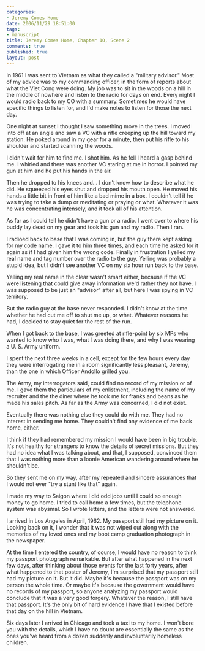 ```yaml
--- 
categories: 
- Jeremy Comes Home
date: 2006/11/29 18:51:00
tags: 
- manuscript
title: Jeremy Comes Home, Chapter 10, Scene 2
comments: true
published: true
layout: post
---
```


In 1961 I was sent to Vietnam as what they called a "military advisor."  Most of my advice was to my commanding officer, in the form of reports about what the Viet Cong were doing.  My job was to sit in the woods on a hill in the middle of nowhere and listen to the radio for days on end.  Every night I would radio back to my CO with a summary.  Sometimes he would have specific things to listen for, and I'd make notes to listen for those the next day.

One night at sunset I thought I saw something move in the trees.  I moved into off at an angle and saw a VC with a rifle creeping up the hill toward my station.  He poked around in my gear for a minute, then put his rifle to his shoulder and started scanning the woods.

I didn't wait for him to find me.  I shot him.  As he fell I heard a gasp behind me.  I whirled and there was another VC staring at me in horror.  I pointed my gun at him and he put his hands in the air.

Then he dropped to his knees and...  I don't know how to describe what he did.  He squeezed his eyes shut and dropped his mouth open.  He moved his hands a little bit in front of him like a bad mime in a box.  I couldn't tell if he was trying to take a dump or meditating or praying or what.  Whatever it was he was concentrating intensely, and it took all of his attention.

As far as I could tell he didn't have a gun or a radio.  I went over to where his buddy lay dead on my gear and took his gun and my radio.  Then I ran.

I radioed back to base that I was coming in, but the guy there kept asking for my code name.  I gave it to him three times, and each time he asked for it again as if I had given him the wrong code.  Finally in frustration I yelled my real name and tag number over the radio to the guy.  Yelling was probably a stupid idea, but I didn't see another VC on my six hour run back to the base.

Yelling my real name in the clear wasn't smart either, because if the VC were listening that could give away information we'd rather they not have.  I was supposed to be just an "advisor" after all, but here I was spying in VC territory.

But the radio guy at the base never responded.  I didn't know at the time whether he had cut me off to shut me up, or what.  Whatever reasons he had, I decided to stay quiet for the rest of the run.

When I got back to the base, I was greeted at rifle-point by six MPs who wanted to know who I was, what I was doing there, and why I was wearing a U. S. Army uniform.

I spent the next three weeks in a cell, except for the few hours every day they were interrogating me in a room significantly less pleasant, Jeremy, than the one in which Officer Andollo grilled you.

The Army, my interrogators said, could find no record of my mission or of me.  I gave them the particulars of my enlistment, including the name of my recruiter and the the diner where he took me for franks and beans as he made his sales pitch.  As far as the Army was concerned, I did not exist.

Eventually there was nothing else they could do with me.  They had no interest in sending me home.  They couldn't find any evidence of me back home, either.

I think if they had remembered my mission I would have been in big trouble.  It's not healthy for strangers to know the details of secret missions.  But they had no idea what I was talking about, and that, I supposed, convinced them that I was nothing more than a loonie American wandering around where he shouldn't be.

So they sent me on my way, after my repeated and sincere assurances that I would not ever "try a stunt like that" again.

I made my way to Saigon where I did odd jobs until I could so enough money to go home.  I tried to call home a few times, but the telephone system was abysmal.  So I wrote letters, and the letters were not answered.

I arrived in Los Angeles in April, 1962.  My passport still had my picture on it.  Looking back on it, I wonder that it was not wiped out along with the memories of my loved ones and my boot camp graduation photograph in the newspaper.

At the time I entered the country, of course, I would have no reason to think my passport photograph remarkable.  But after what happened in the next few days, after thinking about those events for the last forty years, after what happened to that poster of Jeremy, I'm surprised that my passport still had my picture on it.  But it did.  Maybe it's because the passport was on my person the whole time.  Or maybe it's because the government would have no records of my passport, so anyone analyzing my passport would conclude that it was a very good forgery.  Whatever the reason, I still have that passport.  It's the only bit of hard evidence I have that I existed before that day on the hill in Vietnam.

Six days later I arrived in Chicago and took a taxi to my home.  I won't bore you with the details, which I have no doubt are essentially the same as the ones you've heard from a dozen suddenly and involuntarily homeless children.
